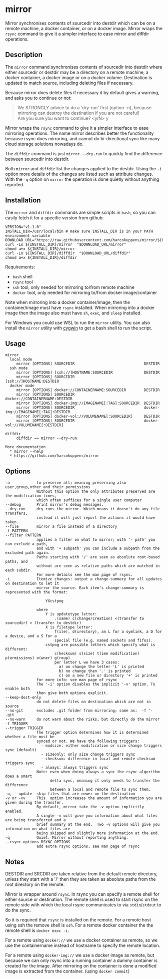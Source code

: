 # mirror
Mirror synchronises contents of sourcedir into  destdir which can be on a remote machine, a docker container, or on a docker image. Mirror wraps the `rsync` command to give it a simpler interface to ease mirror and diffdir operations. 

## Description

The `mirror` command synchronises contents of sourcedir into destdir
where either sourcedir or destdir may be a directory on a remote 
machine, a docker container, a docker image or on a docker volume.
Destination is updated to match source, including deleting 
files if necessary.

Because mirror does delete files if necessary it by default 
gives a warning, and asks you to continue or not:
	
>We STRONGLY advice to do a 'dry-run' first (option -n), because 
>mirroring can destroy the destination if you are not careful!<br>
>Are you sure you want to continue? <y/N> y

Mirror wraps the `rsync` command to give it a simpler interface
to ease mirroring operations. The name mirror describes
better the functionality because rsync does mirroring,
and cannot do bi-directional sync like many cloud storage
solutions nowadays do.

The `diffdir` command is just `mirror --dry-run` to quickly find
the difference between sourcedir into  destdir. 

Both `mirror` and `diffdir` list the changes applied to the destdir. 
Using the `-i` option more details of the changes are listed such as 
attribute changes. With the `-q` option on `mirror` the operation 
is done quietly without anything reported. 
  
## Installation 


The `mirror` and `diffdir` commands are simple scripts in `bash`, so you can easily fetch it for a specific version from github:


    VERSION="v1.1.0" 
    INSTALL_DIR=/usr/local/bin # make sure INSTALL_DIR is in your PATH environment variable
    DOWNLOAD_URL="https://raw.githubusercontent.com/harcokuppens/mirror/${VERSION}/bin/"
    curl -Lo ${INSTALL_DIR}/mirror  "$DOWNLOAD_URL/mirror"
    chmod a+x ${INSTALL_DIR}/mirror
    curl -Lo ${INSTALL_DIR}/diffdir  "$DOWNLOAD_URL/diffdir"
    chmod a+x ${INSTALL_DIR}/diffdir
    
      
Requirements:  

* `bash` shell
* `rsync` tool
* `ssh` tool, only needed for mirroring to/from remote machine
* `docker` tool, only needed for mirroring to/from docker image/container

Note when mirroring into a docker container/image, then the container/image must have `rsync`
installed. When mirroring into a docker image then the image also must have `sh`, `exec`,
and `sleep` installed.

      
For Windows you could use WSL to run the `mirror` utility. You can also install the `mirror` utility with [cygwin](https://cygwin.org) to get a bash shell to run the script.     
	    
	    
## Usage 
 

    mirror
      local mode
         mirror [OPTIONS] SOURCEDIR                               DESTDIR
      ssh mode    
         mirror [OPTIONS] [ssh://]HOSTNAME:SOURCEDIR              DESTDIR
         mirror [OPTIONS] SOURCEDIR                               [ssh://]HOSTNAME:DESTDIR
      docker mode    
         mirror [OPTIONS] docker://CONTAINERNAME:SOURCEDIR        DESTDIR
         mirror [OPTIONS] SOURCEDIR                               docker://CONTAINERNAME:DESTDIR
         mirror [OPTIONS] docker-img://IMAGENAME[:TAG]:SOURCEDIR  DESTDIR
         mirror [OPTIONS] SOURCEDIR                               docker-img://IMAGENAME[:TAG]:DESTDIR
         mirror [OPTIONS] docker-vol://VOLUMENAME[:SOURCEDIR]     DESTDIR
         mirror [OPTIONS] SOURCEDIR                               docker-vol://VOLUMENAME[:DESTDIR]       
      
    diffdir 
         diffdir == mirror --dry-run
      
    More documentation
      * mirror --help
      * https://github.com/harcokuppens/mirror

## Options
     
    -a            to preserve all; meaning preserving also user,group,other and their permissions
                  Without this option the only attributes preserved are the modification times,
                  which often suffices for a single user computer
    --debug       Print mirror's debug messages.                 
    --dry-run     dry runs the mirror. Which means it doesn't do any file transfers, 
                  instead it will just report the actions it would have taken.
    --file        mirror a file instead of a directory              
    -f PATTERN    
    --filter PATTERN
                  applies a filter on what to mirror; with '- path' you can exclude a path, 
                  and with '+ subpath' you can include a subpath from the excluded path again. 
                  Paths starting with '/' are seen as absolute root-based paths, and
                  without are seen as relative paths which are matched in each subdir. 
                  For more details see the man page of rsync. 
    -i            Itemize changes: output a change-summary for all updates on destination to let it
                  mirror the source. Each item's change-summary is represented with the format:

                      YXcstpog
                      
                  where
                      Y is updatetype letter:  
                          .(same) c(change/creation) <(transfer to sourcedir) > (transfer to destdir)
                      X is filetype letter:  
                          f(ile), d(irectory), an L for a symlink, a D for a device, and a S for a 
                          special file (e.g. named sockets and fifos).
                      cstpog are possible letters which specify what is different:
                          c(hecksum) s(size) t(ime modification) p(ermissions) o(wner) g(roup)
                          per letter L we have 3 cases: 
                            a) on change the letter 'L' is printed
                            b) no change then '.' is printed
                            c) on a new file or directory '+' is printed
                  for more info: see man page of rsync      
                  The '-i' option disables the implicit '-v' option. To enable both
                  then give both options explicit.
    --keep-dest-only      
                  do not delete files on destination which are not in source   
    --no-git      excludes .git folder from mirroring; same as:  -f '- .git
    --no-warn     do not warn about the risks, but directly do the mirror
    -t TRIGGER   
    --trigger TRIGGER   
                  The trigger option determines how it is determined whether a file must be
                  synced or not. We have the following triggers: 
                    - modsize: either modification or size change triggers sync (default)
                    - sizeonly: only size change triggers sync 
                    - checksum: difference in local and remote checksum triggers sync
                    - always: always triggers sync
                  Note: even when doing always a sync the rsync algorithm does a smart
                        delta sync, meaning it only needs to transfer the difference 
                        between a local and remote file to sync them.
    -u, --update  skip files that are newer on the destination         
    -v or -vv     This  option increases the amount of information you are given during the transfer.  
                  By default, mirror take the -v option implicitly enabled. 
                  A single -v will give you information about what files are being transferred and a 
                  brief summary at the end.  Two -v options will give you information on what files are 
                  being skipped and slightly more information at the end.              
    -q            Quiet. Mirror without reporting anything.  
    --rsync-options RSYNC_OPTIONS  
                  add extra rsync options; see man page of rsync

## Notes
    
DESTDIR and SRCDIR are taken relative from the default remote directory,
unless they start with a '/' then they are taken as absolute paths from the
root directory on the remote.

Mirror is wrapper around `rsync`. In rsync you can specify a remote shell for
either source or destination.  The remote shell is used to start rsync on the
remote side with which the local rsync communicates to via `stdin`/`stdout` to do the sync. 

So it is required that `rsync` is installed on the remote.
For a remote host using ssh the remove shell is `ssh`. For a remote docker 
container the the remote shell is `docker exec -i`.

For a remote using `docker://` we use a docker container as remote,
so we use the containername instead of hostname to specify the remote location.

For a remote using `docker-img://` we use a docker image as remote, 
but because we can only rsync into a running container a dummy container
is created for the image. After mirroring on the container is done a 
modified image is extracted from the container. (using `docker commit`)
